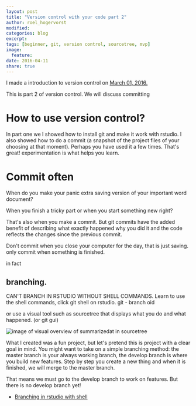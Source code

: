 ```yaml
---
layout: post
title: "Version control with your code part 2"
author: roel_hogervorst
modified:
categories: blog
excerpt: 
tags: [beginner, git, version control, sourcetree, mvp]
image:
  feature:
date: 2016-04-11
share: true
---
```


I made a introduction to version control on [March 01, 2016.](https://rmhogervorst.github.io/cleancode/blog/2016/03/01/version-control-start.html)

This is part 2 of version control. We will discuss committing 


# How to use version control?

In part one we I showed how to install git and make it work with rstudio. 
I also showed how to do a commit (a snapshot of the project files of your choosing at that moment). Perhaps you have used it a few times. That's great! experimentation is what helps you learn. 


# Commit often

When do you make your panic extra saving version of your important word document?

When you finish a tricky part or when you start something new right?

That's also when you make a commit. But git commits have the added benefit of describing what exactly happened why you did it and the code reflects the changes since the previous commit. 


Don't commit when you close your computer for the day, that is just saving. only commit when something is finished. 


in fact 


## branching.

CAN'T BRANCH IN RSTUDIO WITHOUT SHELL COMMANDS. 
Learn to use the shell commands, click git shell on rstudio.
git - branch oid

or use a visual tool such as sourcetree that displays what you do and what happened. (or git gui)

![image of visual overview of summarizedat in sourcetree]({{github.site.url}}/images/sourcetree_visual-overview.PNG)

What I created was a fun project, but let's pretend this is project with a clear goal in mind. You might want to take on a simple branching method: the master branch is your always working branch, the develop branch is where you build new features. Step by step you create a new thing and when it is finished, we will merge to the master branch.

That means we must go to the develop branch to work on features. But there is no develop branch yet!   





* [Branching in rstudio with shell](http://christianlemp.com/blog/2014/02/13/How-I-Manage-Data-Projects-with-RStudio-and-Git-Part-2.html)


